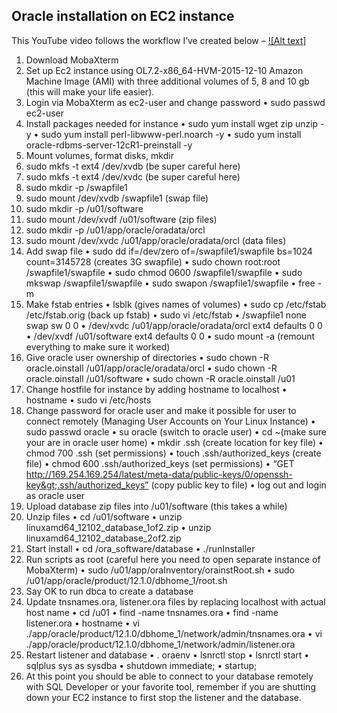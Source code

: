 ## Oracle installation on EC2 instance

This YouTube video follows the workflow I’ve created below –
[![Alt text]](https://www.youtube.com/watch?v=Vcdf8qSndOs&list=PLqFI2r42bxjI_m2tUH18dT15wAu9o0uSV)

1.	Download MobaXterm
2.	Set up Ec2 instance using OL7.2-x86_64-HVM-2015-12-10 Amazon Machine Image (AMI) with three additional volumes of 5, 8 and 10 gb (this will make your life easier).
3.	Login via MobaXterm as ec2-user and change password
•	sudo passwd ec2-user
4.	Install packages needed for instance
•	sudo yum install wget zip unzip -y
•	sudo yum install perl-libwww-perl.noarch -y
•	sudo yum install oracle-rdbms-server-12cR1-preinstall -y
5.	Mount volumes, format disks, mkdir
1.	sudo mkfs -t ext4 /dev/xvdb (be super careful here)
2.	sudo mkfs -t ext4 /dev/xvdc (be super careful here)
3.	sudo mkdir -p /swapfile1
4.	sudo mount /dev/xvdb /swapfile1 (swap file)
5.	sudo mkdir -p /u01/software
6.	sudo mount /dev/xvdf /u01/software (zip files)
7.	sudo mkdir -p /u01/app/oracle/oradata/orcl
8.	sudo mount /dev/xvdc /u01/app/oracle/oradata/orcl (data files)
6.	Add swap file
•	sudo dd if=/dev/zero of=/swapfile1/swapfile  bs=1024 count=3145728 (creates 3G swapfile)
•	sudo chown root:root /swapfile1/swapfile
•	sudo chmod 0600 /swapfile1/swapfile
•	sudo  mkswap /swapfile1/swapfile
•	sudo swapon /swapfile1/swapfile
•	free -m
7.	Make fstab entries
•	lsblk (gives names of volumes)
•	sudo cp /etc/fstab /etc/fstab.orig (back up fstab)
•	sudo vi /etc/fstab
•	/swapfile1 none swap sw 0 0
•	/dev/xvdc /u01/app/oracle/oradata/orcl ext4 defaults 0 0
•	/dev/xvdf /u01/software ext4 defaults 0 0
•	sudo mount -a (remount everything to make sure it worked)
8.	 Give oracle user ownership of directories
•	sudo chown -R oracle.oinstall /u01/app/oracle/oradata/orcl
•	sudo chown -R oracle.oinstall  /u01/software
•	sudo chown -R oracle.oinstall /u01
9.	Change hostfile for instance by adding hostname to localhost
•	hostname
•	sudo vi /etc/hosts
10.	Change password for oracle user and make it possible for user to connect remotely (Managing User Accounts on Your Linux Instance)
•	sudo passwd oracle
•	su oracle (switch to oracle user)
•	cd ~(make sure your are in oracle user home)
•	mkdir .ssh (create location for key file)
•	chmod 700 .ssh (set permissions)
•	touch .ssh/authorized_keys (create file)
•	chmod 600 .ssh/authorized_keys (set permissions)
•	“GET http://169.254.169.254/latest/meta-data/public-keys/0/openssh-key&gt;.ssh/authorized_keys” (copy public key to file)
•	log out and login as oracle user
11.	Upload database zip files into /u01/software (this takes a while)
12.	Unzip files
•	cd /u01/software
•	unzip linuxamd64_12102_database_1of2.zip
•	unzip linuxamd64_12102_database_2of2.zip
13.	Start install
•	cd /ora_software/database
•	./runInstaller
14.	Run scripts as root (careful here you need to open separate instance of MobaXterm)
•	sudo /u01/app/oraInventory/orainstRoot.sh
•	sudo /u01/app/oracle/product/12.1.0/dbhome_1/root.sh
15.	Say OK to run dbca to create a database
16.	Update tnsnames.ora, listener.ora files by replacing localhost with actual host name
•	cd /u01
•	find -name tnsnames.ora
•	find -name listener.ora
•	hostname
•	vi ./app/oracle/product/12.1.0/dbhome_1/network/admin/tnsnames.ora
•	vi ./app/oracle/product/12.1.0/dbhome_1/network/admin/listener.ora
17.	Restart listener and database
•	. oraenv
•	lsnrctl stop
•	lsnrctl start
•	sqlplus sys as sysdba
•	shutdown immediate;
•	startup;
18.	At this point you should be able to connect to your database remotely with SQL Developer or your favorite tool, remember if you are shutting down your EC2 instance to first stop the listener and the database.


